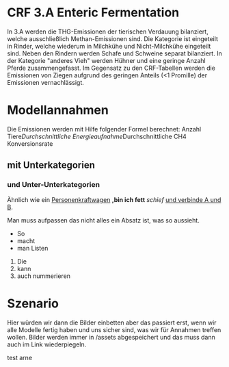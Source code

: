 # CRF 3.A Enteric Fermentation

In 3.A werden die THG-Emissionen der tierischen Verdauung bilanziert, welche ausschließlich Methan-Emissionen sind. Die Kategorie ist eingeteilt in Rinder, welche wiederum in Milchkühe und Nicht-Milchkühe eingeteilt sind. Neben den Rindern werden Schafe und Schweine separat bilanziert. In der Kategorie "anderes Vieh" werden Hühner und eine geringe Anzahl Pferde zusammengefasst. Im Gegensatz zu den CRF-Tabellen werden die Emissionen von Ziegen aufgrund des geringen Anteils (<1 Promille) der Emissionen vernachlässigt.

# Modellannahmen
Die Emissionen werden mit Hilfe folgender Formel berechnet:
Anzahl Tiere*Durchschnittliche Energieaufnahme*Durchschnittliche CH4 Konversionsrate
## mit Unterkategorien
### und Unter-Unterkategorien

Ähnlich wie ein [Personenkraftwagen](CRF1A3bPWK.md)
**,bin ich fett** _schief_ [und verbinde A und B](https://app.element.io/germanzero.de).

Man muss aufpassen
das nicht alles ein Absatz ist,
was so aussieht.

* So 
* macht
* man Listen

1. Die
2. kann
3. auch nummerieren


# Szenario

Hier würden wir dann die Bilder einbetten aber das passiert erst, wenn wir alle Modelle fertig haben und uns sicher sind,
was wir für Annahmen treffen wollen. Bilder werden immer in /assets abgespeichert und das muss dann auch im Link wiederpiegeln.

test arne
